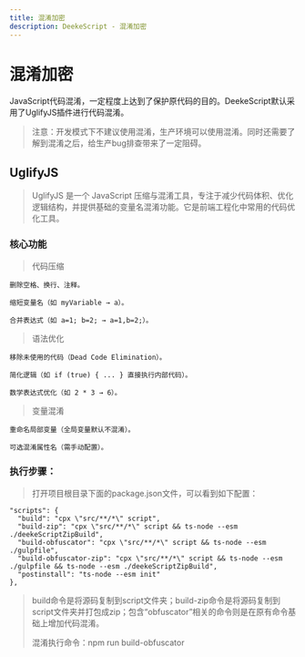 ```yaml
---
title: 混淆加密
description: DeekeScript - 混淆加密
---
```


# 混淆加密

JavaScript代码混淆，一定程度上达到了保护原代码的目的。DeekeScript默认采用了UglifyJS插件进行代码混淆。

> 注意：开发模式下不建议使用混淆，生产环境可以使用混淆。同时还需要了解到混淆之后，给生产bug排查带来了一定阻碍。

## UglifyJS

> UglifyJS 是一个 JavaScript 压缩与混淆工具，专注于减少代码体积、优化逻辑结构，并提供基础的变量名混淆功能。它是前端工程化中常用的代码优化工具。

### 核心功能
> 代码压缩

    删除空格、换行、注释。

    缩短变量名（如 myVariable → a）。

    合并表达式（如 a=1; b=2; → a=1,b=2;）。

> 语法优化

    移除未使用的代码（Dead Code Elimination）。

    简化逻辑（如 if (true) { ... } 直接执行内部代码）。

    数学表达式优化（如 2 * 3 → 6）。

> 变量混淆

    重命名局部变量（全局变量默认不混淆）。

    可选混淆属性名（需手动配置）。

### 执行步骤：

> 打开项目根目录下面的package.json文件，可以看到如下配置：

  ```
  "scripts": {
    "build": "cpx \"src/**/*\" script",
    "build-zip": "cpx \"src/**/*\" script && ts-node --esm ./deekeScriptZipBuild",
    "build-obfuscator": "cpx \"src/**/*\" script && ts-node --esm ./gulpfile",
    "build-obfuscator-zip": "cpx \"src/**/*\" script && ts-node --esm ./gulpfile && ts-node --esm ./deekeScriptZipBuild",
    "postinstall": "ts-node --esm init"
  },
  ```
> build命令是将源码复制到script文件夹；build-zip命令是将源码复制到script文件夹并打包成zip；包含“obfuscator”相关的命令则是在原有命令基础上增加代码混淆。
>
> 混淆执行命令：npm run build-obfuscator
